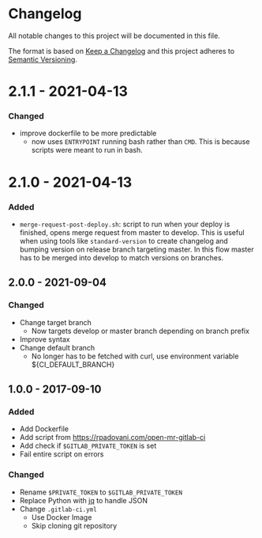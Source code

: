 # Changelog

All notable changes to this project will be documented in this file.

The format is based on [Keep a Changelog](http://keepachangelog.com/en/1.0.0/)
and this project adheres to [Semantic Versioning](http://semver.org/spec/v2.0.0.html).

# 2.1.1 - 2021-04-13

### Changed

- improve dockerfile to be more predictable
  - now uses `ENTRYPOINT` running bash rather than `CMD`. This is because scripts were meant to run in bash.

# 2.1.0 - 2021-04-13

### Added

- `merge-request-post-deploy.sh`: script to run when your deploy is finished, opens merge request from master to develop. This is useful when using tools like `standard-version` to create changelog and bumping version on release branch targeting master. In this flow master has to be merged into develop to match versions on branches.

## 2.0.0 - 2021-09-04

### Changed

- Change target branch
  - Now targets develop or master branch depending on branch prefix
- Improve syntax
- Change default branch
  - No longer has to be fetched with curl, use environment variable ${CI_DEFAULT_BRANCH}

## 1.0.0 - 2017-09-10

### Added

- Add Dockerfile
- Add script from <https://rpadovani.com/open-mr-gitlab-ci>
- Add check if `$GITLAB_PRIVATE_TOKEN` is set
- Fail entire script on errors

### Changed

- Rename `$PRIVATE_TOKEN` to `$GITLAB_PRIVATE_TOKEN`
- Replace Python with [jq](https://stedolan.github.io/jq) to handle JSON
- Change `.gitlab-ci.yml`
  - Use Docker Image
  - Skip cloning git repository

[unreleased]: https://github.com/olivierlacan/keep-a-changelog/compare/master...develop
